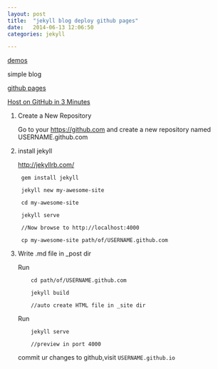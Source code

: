 ```yaml
---
layout: post
title:  "jekyll blog deploy github pages"
date:   2014-06-13 12:06:50
categories: jekyll

---
```

[demos](https://github.com/jekyll/jekyll/wiki/Sites)

simple blog

[github pages](https://pages.github.com/)

[Host on GitHub in 3 Minutes](http://jekyllbootstrap.com/usage/jekyll-quick-start.html?#)


1. Create a New Repository

	Go to your https://github.com and create a new repository named USERNAME.github.com


2. install jekyll

	http://jekyllrb.com/

		gem install jekyll
		
		jekyll new my-awesome-site
		
		cd my-awesome-site
		
		jekyll serve
		
		//Now browse to http://localhost:4000

		cp my-awesome-site path/of/USERNAME.github.com 

3. Write .md file in _post dir

	Run 
		
		   cd path/of/USERNAME.github.com 
		   
	       jekyll build
	       
	       //auto create HTML file in _site dir

	Run

	       jekyll serve 
	       
	       //preview in port 4000
       
	commit ur changes to github,visit `USERNAME.github.io`

